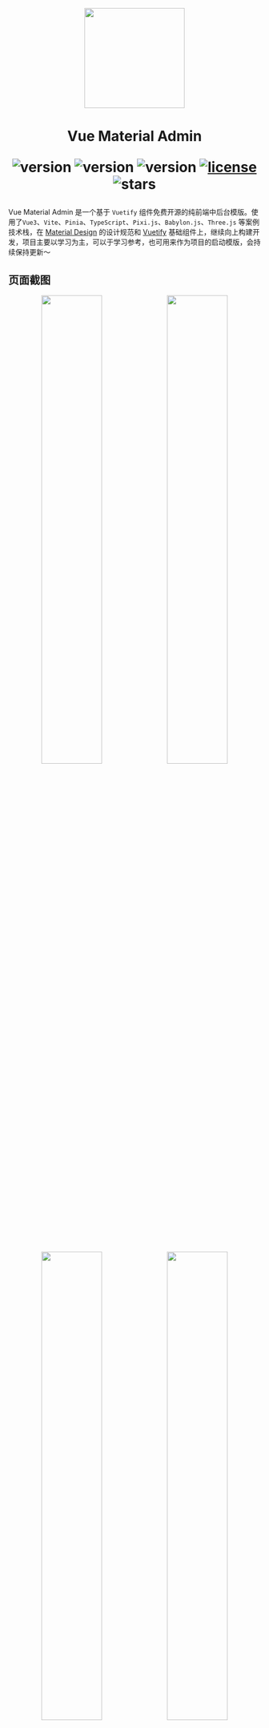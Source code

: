 <p align="center">
  <img width="200" src="https://gitee.com/chenhuajie/vue-material-admin/raw/master/src/assets/admin-logo.png">
</p>

<h1 align="center">
    Vue Material Admin
<div align="center">


![version](https://img.shields.io/badge/Vue-3.x-blue.svg)
![version](https://img.shields.io/badge/Vuetify-3.5.x-red.svg)
![version](https://img.shields.io/badge/Vite-4.x-green.svg)
[![license](https://img.shields.io/github/license/kailong321200875/vue-element-plus-admin.svg)](LICENSE)
![stars](https://img.shields.io/github/stars/armomu/vue-material-admin.svg?style=social&label=Stars)

</div>

</h1>


Vue Material Admin 是一个基于 `Vuetify` 组件免费开源的纯前端中后台模版。使用了`Vue3`、`Vite`、`Pinia`、`TypeScript`、`Pixi.js`、`Babylon.js`、`Three.js` 等案例技术栈，在 [Material Design](https://m3.material.io/) 的设计规范和 [Vuetify](https://vuetifyjs.com/zh-Hans/) 基础组件上，继续向上构建开发，项目主要以学习为主，可以于学习参考，也可用来作为项目的启动模版，会持续保持更新～


## 页面截图

<p align="center">
  <img width="49%" src="https://github.com/armomu/vue-material-admin/raw/master/src/assets/tesla.png">
  <img width="49%" src="https://github.com/armomu/vue-material-admin/raw/master/src/assets/smart_house.png">
  <img width="49%" src="https://github.com/armomu/vue-material-admin/raw/master/src/assets/babylonjs.png">
  <img width="49%" src="https://github.com/armomu/vue-material-admin/raw/master/src/assets/edit_layer.png">
</p>

## 预览地址
- [https://chenhuajie.gitee.io/vue-material-admin](https://chenhuajie.gitee.io/vue-material-admin/)

> ⚠️ 如果你是第二次打开左下角弹出更新提示的时候按f12清除一下缓存硬性重新加载一下吧！那个PWA缓存不好搞、搞不定，PWA代码已经删了但是还是会有缓存，不想搞了这东西在国内没人用懒得修了

## TODO
1. 智能家居控制中心组件
    - ✅ Apexcharts
    - ✅ 滑块控制器
    - ✅ 滑块控制器增加鼠标滑动
    - ✅ 音乐播放器
    - ✅ 360度全景图预览(支持移动设备陀螺仪)
2. 高德地图
    - ✅ 轨迹回放
    - ❌ GeoJSON
3. [Three.js](https://chenhuajie.gitee.io/vue-material-admin/#/graphics/three-js)
    - ✅ 导入360全景图
    - ✅ 导入glb、gltf模型
4. [Babylon.js](https://github.com/armomu/ergoudan) 
    - ✅ Havok物理引擎
    - ✅ 使用WSAD、空格键控制角色
    - ✅ 上下楼梯
    - ✅ 上下坡
5. [Pixi.js捕鱼DEMO](https://chenhuajie.gitee.io/vue-material-admin/#/graphics/pixijs) 
    - ✅ 小鱼自动移动
    - ✅ 射击撒网
    - ❌ 小鱼获取新位置后旋转对应角度方向
    - ❌ 音频
6. 页面拖拽编辑 🤔️推荐使用[Craft.js](https://craft.js.org/examples/landing/)
    - ✅ 元素大小调整、组件拖拽、顺序拖拽、显示删除
    - ✅ 右键菜单
    - ❌ 属性、事件编辑
    - ❌ 标尺
    - ❌ 缩放
7. 适配
    - ✅ 夜间模式
    - ✅ 适配移动设备(大部分适配)
    - ❌ 主题颜色动态修改
8. 权限
    - ❌ 角色权限
    - ❌ 按钮权限
9. 管理后台
    - ❌ Nest.js

## 本地开发

> ⚠️ 本地开发需要 `nodejs` 14.18+以上版本，

```
# 克隆项目
git clone https://github.com/armomu/vue-material-admin.git

# 打开文件目录
cd vue-material-admin

# 安装依赖
// yarn 或者 npm i

# 本地运行
npm run dev

```

